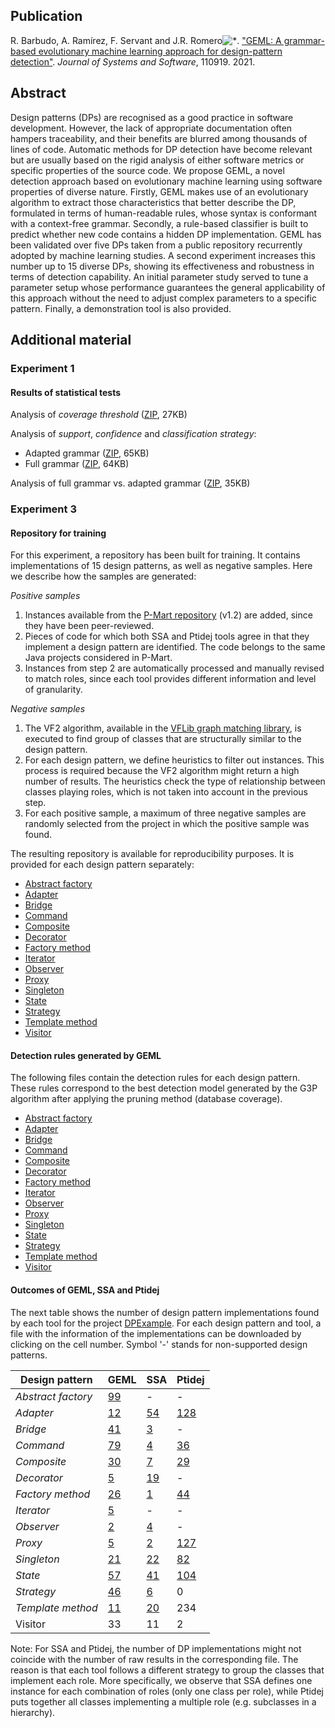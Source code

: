 ## Publication
R. Barbudo, A. Ramírez, F. Servant and J.R. Romero![*](http://jrromero.net/). ["GEML: A grammar-based evolutionary machine learning approach for design-pattern detection"](https://doi.org/10.1016/j.jss.2021.110919). *Journal of Systems and Software*, 110919. 2021.

## Abstract
Design patterns (DPs) are recognised as a good practice in software development. However, the lack of appropriate documentation often hampers traceability, and their benefits are blurred among thousands of lines of code. Automatic methods for DP detection have become relevant but are usually based on the rigid analysis of either software metrics or specific properties of the source code. We propose GEML, a novel detection approach based on evolutionary machine learning using software properties of diverse nature. Firstly, GEML makes use of an evolutionary algorithm to extract those characteristics that better describe the DP, formulated in terms of human-readable rules, whose syntax is conformant with a context-free grammar. Secondly, a rule-based classifier is built to predict whether new code contains a hidden DP implementation. GEML has been validated over five DPs taken from a public repository recurrently adopted by machine learning studies. A second experiment increases this number up to 15 diverse DPs, showing its effectiveness and robustness in terms of detection capability. An initial parameter study served to tune a parameter setup whose performance guarantees the general applicability of this approach without the need to adjust complex parameters to a specific pattern. Finally, a demonstration tool is also provided.

## Additional material
### Experiment 1
#### **Results of statistical tests**
Analysis of *coverage threshold* ([ZIP](https://www.uco.es/kdis/sbse/geml/coverage.zip), 27KB)

Analysis of *support*, *confidence* and *classification strategy*:
- Adapted grammar ([ZIP](https://www.uco.es/kdis/sbse/geml/adapted.zip), 65KB)
- Full grammar ([ZIP](https://www.uco.es/kdis/sbse/geml/full.zip), 64KB)

Analysis of full grammar vs. adapted grammar ([ZIP](https://www.uco.es/kdis/sbse/geml/comparison.zip), 35KB)

### Experiment 3
#### **Repository for training**
For this experiment, a repository has been built for training. It contains implementations of 15 design patterns, as well as negative samples. Here we describe how the samples are generated:

*Positive samples*
1. Instances available from the [P-Mart repository](http://www.ptidej.net/tools/designpatterns/index_html#2) (v1.2) are added, since they have been peer-reviewed.
2. Pieces of code for which both SSA and Ptidej tools agree in that they implement a design pattern are identified. The code belongs to the same Java projects considered in P-Mart.
3. Instances from step 2 are automatically processed and manually revised to match roles, since each tool provides different information and level of granularity.

*Negative samples*
1. The VF2 algorithm, available in the [VFLib graph matching library](https://mivia.unisa.it/vflib/), is executed to find group of classes that are structurally similar to the design pattern.
2. For each design pattern, we define heuristics to filter out instances. This process is required because the VF2 algorithm might return a high number of results. The heuristics check the type of relationship between classes playing roles, which is not taken into account in the previous step.
3. For each positive sample, a maximum of three negative samples are randomly selected from the project in which the positive sample was found.

The resulting repository is available for reproducibility purposes. It is provided for each design pattern separately:
- [Abstract factory](https://www.uco.es/kdis/sbse/geml/repository/AbstractFactory.xml)
- [Adapter](https://www.uco.es/kdis/sbse/geml/repository/Adapter.xml)
- [Bridge](https://www.uco.es/kdis/sbse/geml/repository/Bridge.xml)
- [Command](https://www.uco.es/kdis/sbse/geml/repository/Command.xml)
- [Composite](https://www.uco.es/kdis/sbse/geml/repository/Composite.xml)
- [Decorator](https://www.uco.es/kdis/sbse/geml/repository/Decorator.xml)
- [Factory method](https://www.uco.es/kdis/sbse/geml/repository/FactoryMethod.xml)
- [Iterator](https://www.uco.es/kdis/sbse/geml/repository/Iterator.xml)
- [Observer](https://www.uco.es/kdis/sbse/geml/repository/Observer.xml)
- [Proxy](https://www.uco.es/kdis/sbse/geml/repository/Proxy.xml)
- [Singleton](https://www.uco.es/kdis/sbse/geml/repository/Singleton.xml)
- [State](https://www.uco.es/kdis/sbse/geml/repository/State.xml)
- [Strategy](https://www.uco.es/kdis/sbse/geml/repository/Strategy.xml)
- [Template method](https://www.uco.es/kdis/sbse/geml/repository/TemplateMethod.xml)
- [Visitor](https://www.uco.es/kdis/sbse/geml/repository/Visitor.xml)

#### **Detection rules generated by GEML**
The following files contain the detection rules for each design pattern. These rules correspond to the best detection model generated by the G3P algorithm after applying the pruning method (database coverage).
- [Abstract factory](https://www.uco.es/kdis/sbse/geml/rules/AbstractFactory.txt)
- [Adapter](https://www.uco.es/kdis/sbse/geml/rules/Adapter.txt)
- [Bridge](https://www.uco.es/kdis/sbse/geml/rules/Bridge.txt)
- [Command](https://www.uco.es/kdis/sbse/geml/rules/Command.txt)
- [Composite](https://www.uco.es/kdis/sbse/geml/rules/Composite.txt)
- [Decorator](https://www.uco.es/kdis/sbse/geml/rules/Decorator.txt)
- [Factory method](https://www.uco.es/kdis/sbse/geml/rules/FactoryMethod.txt)
- [Iterator](https://www.uco.es/kdis/sbse/geml/rules/Iterator.txt)
- [Observer](https://www.uco.es/kdis/sbse/geml/rules/Observer.txt)
- [Proxy](https://www.uco.es/kdis/sbse/geml/rules/Proxy.txt)
- [Singleton](https://www.uco.es/kdis/sbse/geml/rules/Singleton.txt)
- [State](https://www.uco.es/kdis/sbse/geml/rules/State.txt)
- [Strategy](https://www.uco.es/kdis/sbse/geml/rules/Strategy.txt)
- [Template method](https://www.uco.es/kdis/sbse/geml/rules/TemplateMethod.txt)
- [Visitor](https://www.uco.es/kdis/sbse/geml/rules/Visitor.txt)

#### **Outcomes of GEML, SSA and Ptidej**

The next table shows the number of design pattern implementations found by each tool for the project [DPExample](https://essere.disco.unimib.it/marple-2/). For each design pattern and tool, a file with the information of the implementations can be downloaded by clicking on the cell number. Symbol '-' stands for non-supported design patterns.

| Design pattern | GEML | SSA | Ptidej |
| --- | --- | --- | --- |
| *Abstract factory* | [99](https://www.uco.es/kdis/sbse/geml/results/geml/GEML-DPExample-AbstractFactory.txt) | - | - |
| *Adapter* | [12](https://www.uco.es/kdis/sbse/geml/results/geml/GEML-DPExample-Adapter.txt) | [54](https://www.uco.es/kdis/sbse/geml/results/ssa/SSA-DPExample-Adapter.xml) | [128](https://www.uco.es/kdis/sbse/geml/results/ptidej/Ptidej-DPExample-Adapter.txt) |
| *Bridge* | [41](https://www.uco.es/kdis/sbse/geml/results/geml/GEML-DPExample-Bridge.txt) | [3](https://www.uco.es/kdis/sbse/geml/results/ssa/SSA-DPExample-Bridge.xml) | - |
| *Command* | [79](https://www.uco.es/kdis/sbse/geml/results/geml/GEML-DPExample-Command.txt) | [4](https://www.uco.es/kdis/sbse/geml/results/ssa/SSA-DPExample-Command.xml) | [36](https://www.uco.es/kdis/sbse/geml/results/ptidej/Ptidej-DPExample-Command.txt) |
| *Composite* | [30](https://www.uco.es/kdis/sbse/geml/results/geml/GEML-DPExample-Composite.txt) | [7](https://www.uco.es/kdis/sbse/geml/results/ssa/SSA-DPExample-Composite.xml) | [29](https://www.uco.es/kdis/sbse/geml/results/ptidej/Ptidej-DPExample-Composite.txt) |
| *Decorator* | [5](https://www.uco.es/kdis/sbse/geml/results/geml/GEML-DPExample-Decorator.txt) | [19](https://www.uco.es/kdis/sbse/geml/results/ssa/SSA-DPExample-Decorator.xml) | - |
| *Factory method* | [26](https://www.uco.es/kdis/sbse/geml/results/geml/GEML-DPExample-FactoryMethod.txt) | [1](https://www.uco.es/kdis/sbse/geml/results/ssa/SSA-DPExample-FactoryMethod.xml) | [44](https://www.uco.es/kdis/sbse/geml/results/ptidej/Ptidej-DPExample-FactoryMethod.txt) |
| *Iterator* | [5](https://www.uco.es/kdis/sbse/geml/results/geml/GEML-DPExample-Iterator.txt) | - | - |
| *Observer* | [2](https://www.uco.es/kdis/sbse/geml/results/geml/GEML-DPExample-Observer.txt) | [4](https://www.uco.es/kdis/sbse/geml/results/ssa/SSA-DPExample-Observer.xml) | - |
| *Proxy* | [5](https://www.uco.es/kdis/sbse/geml/results/geml/GEML-DPExample-Proxy.txt) | [2](https://www.uco.es/kdis/sbse/geml/results/ssa/SSA-DPExample-Proxy.xml) | [127](https://www.uco.es/kdis/sbse/geml/results/ptidej/Ptidej-DPExample-Proxy.txt) |
| *Singleton* | [21](https://www.uco.es/kdis/sbse/geml/results/geml/GEML-DPExample-Singleton.txt) | [22](https://www.uco.es/kdis/sbse/geml/results/ssa/SSA-DPExample-Singleton.xml) | [82](https://www.uco.es/kdis/sbse/geml/results/ptidej/Ptidej-DPExample-Singleton.txt) |
| *State* | [57](https://www.uco.es/kdis/sbse/geml/results/geml/GEML-DPExample-State.txt) | [41](https://www.uco.es/kdis/sbse/geml/results/ssa/SSA-DPExample-State.xml) | [104](https://www.uco.es/kdis/sbse/geml/results/ptidej/Ptidej-DPExample-State.txt) |
| *Strategy* | [46](https://www.uco.es/kdis/sbse/geml/results/geml/GEML-DPExample-Strategy.txt) | [6](https://www.uco.es/kdis/sbse/geml/results/ssa/SSA-DPExample-Strategy.xml) | 0 |
| *Template method* | [11](https://www.uco.es/kdis/sbse/geml/results/geml/GEML-DPExample-TemplateMethod.txt) | [20](https://www.uco.es/kdis/sbse/geml/results/ssa/SSA-DPExample-TemplateMethod.xml) | 234 |
| Visitor | 33 | 11 | 2 |

Note: For SSA and Ptidej, the number of DP implementations might not coincide with the number of raw results in the corresponding file. The reason is that each tool follows a different strategy to group the classes that implement each role. More specifically, we observe that SSA defines one instance for each combination of roles (only one class per role), while Ptidej puts together all classes implementing a multiple role (e.g. subclasses in a hierarchy).
